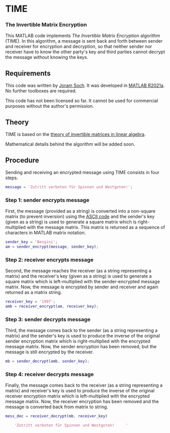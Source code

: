 # TIME

### The Invertible Matrix Encryption

This MATLAB code implements *The Invertible Matrix Encryption* algorithm (TIME). In this algorithm, a message is sent back and forth between sender and receiver for encryption and decryption, so that neither sender nor receiver have to know the other party's key and third parties cannot decrypt the message without knowing the keys.


## Requirements

This code was written by [Joram Soch](https://twitter.com/JoramSoch). It was developed in [MATLAB R2021a](https://de.mathworks.com/help/matlab/release-notes.html). No further toolboxes are required.

This code has not been licensed so far. It cannot be used for commercial purposes without the author's permission.


## Theory

TIME is based on the [theory of invertible matrices in linear algebra](https://en.wikipedia.org/wiki/Invertible_matrix).

Mathematical details behind the algorithm will be added soon.


## Procedure

Sending and receiving an encrypted message using TIME consists in four steps.

```matlab
message = 'Zutritt verboten für Spinnen und Westgoten!';
```

### Step 1: sender encrypts message

First, the message (provided as a string) is converted into a non-square matrix (to prevent inversion) using the [ASCII code](https://en.wikipedia.org/wiki/ASCII) and the sender's key (given as a string) is used to generate a square matrix which is right-multiplied with the message matrix. This matrix is returned as a sequence of characters in MATLAB matrix notation.

```matlab
sender_key = 'Bengini';
am = sender_encrypt(message, sender_key);
```

### Step 2: receiver encrypts message

Second, the message reaches the receiver (as a string representing a matrix) and the receiver's key (given as a string) is used to generate a square matrix which is left-multiplied with the sender-encrypted message matrix. Now, the message is encrypted by sender and receiver and again returned as a matrix string.

```matlab
receiver_key = '1997';
amb = receiver_encrypt(am, receiver_key);
```

### Step 3: sender decrypts message

Third, the message comes back to the sender (as a string representing a matrix) and the sender's key is used to produce the inverse of the original sender encryption matrix which is right-multiplied with the encrypted message matrix. Now, the sender encryption has been removed, but the message is still encrypted by the receiver.

```matlab
mb = sender_decrypt(amb, sender_key);
```

### Step 4: receiver decrypts message

Finally, the message comes back to the receiver (as a string representing a matrix) and receiver's key is used to produce the inverse of the original receiver encryption matrix which is left-multiplied with the encrypted message matrix. Now, the receiver encryption has been removed and the message is converted back from matrix to string.

```matlab
mess_dec = receiver_decrypt(mb, receiver_key)
```

```matlab
    'Zutritt verboten für Spinnen und Westgoten!     '
```
